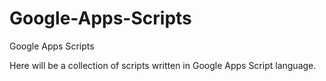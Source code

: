 Google-Apps-Scripts
===================

Google Apps Scripts

Here will be a collection of scripts written in Google Apps Script language.
